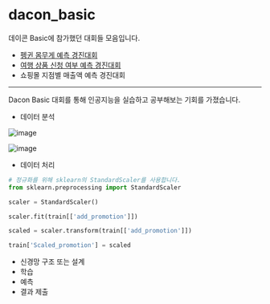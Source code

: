 # dacon_basic

데이콘 Basic에 참가했던 대회들 모음입니다.

- [펭귄 몸무게 예측 경진대회](https://dacon.io/competitions/official/235862/overview/description)
- [여행 상품 신청 여부 예측 경진대회](https://dacon.io/competitions/official/235959/overview/description)
- 쇼핑몰 지점별 매출액 예측 경진대회

---

Dacon Basic 대회를 통해 인공지능을 실습하고 공부해보는 기회를 가졌습니다.

- 데이터 분석

![image](https://user-images.githubusercontent.com/101409953/235389963-c3b4b3fb-b2ce-4184-b56d-1b04e158889f.png)

![image](https://user-images.githubusercontent.com/101409953/235390172-43f8ec2a-efd2-4b9b-866f-a41dfa98a352.png)


- 데이터 처리

```python
# 정규화를 위해 sklearn의 StandardScaler를 사용합니다.
from sklearn.preprocessing import StandardScaler

scaler = StandardScaler()

scaler.fit(train[['add_promotion']])

scaled = scaler.transform(train[['add_promotion']])

train['Scaled_promotion'] = scaled
```

- 신경망 구조 또는  설계
- 학습
- 예측
- 결과 제출
